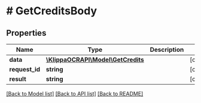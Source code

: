 # # GetCreditsBody

## Properties

Name | Type | Description | Notes
------------ | ------------- | ------------- | -------------
**data** | [**\KlippaOCRAPI\Model\GetCredits**](GetCredits.md) |  | [optional] 
**request_id** | **string** |  | [optional] 
**result** | **string** |  | [optional] 

[[Back to Model list]](../../README.md#documentation-for-models) [[Back to API list]](../../README.md#documentation-for-api-endpoints) [[Back to README]](../../README.md)


